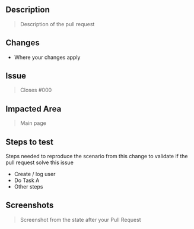 ## Description

> Description of the pull request

## Changes

- Where your changes apply

## Issue

> Closes #000

## Impacted Area

> Main page

## Steps to test

Steps needed to reproduce the scenario from this change to validate if the pull request solve this issue

- Create / log user
- Do Task A
- Other steps

## Screenshots
> Screenshot from the state after your Pull Request

